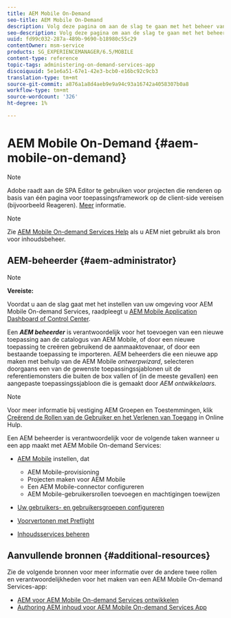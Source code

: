 ```yaml
---
title: AEM Mobile On-Demand
seo-title: AEM Mobile On-Demand
description: Volg deze pagina om aan de slag te gaan met het beheer van AEM mobiele On-Demand Services-app. Het verstrekt een overzicht van de rollen en de verantwoordelijkheden van een AEM beheerder voor de diensten op bestelling.
seo-description: Volg deze pagina om aan de slag te gaan met het beheer van AEM mobiele On-Demand Services-app. Het verstrekt een overzicht van de rollen en de verantwoordelijkheden van een AEM beheerder voor de diensten op bestelling.
uuid: fd99c032-287a-489b-9690-b18980c55c29
contentOwner: msm-service
products: SG_EXPERIENCEMANAGER/6.5/MOBILE
content-type: reference
topic-tags: administering-on-demand-services-app
discoiquuid: 5e1e6a51-67e1-42e3-bcb0-e16bc92c9cb3
translation-type: tm+mt
source-git-commit: a876a1a8d4aeb9e9a94c93a16742a4058307b0a8
workflow-type: tm+mt
source-wordcount: '326'
ht-degree: 1%

---
```



# AEM Mobile On-Demand {#aem-mobile-on-demand}

>[!NOTE]
>
>Adobe raadt aan de SPA Editor te gebruiken voor projecten die renderen op basis van één pagina voor toepassingsframework op de client-side vereisen (bijvoorbeeld Reageren). [Meer](/help/sites-developing/spa-overview.md) informatie.

>[!NOTE]
>
>Zie [AEM Mobile On-demand Services Help](https://helpx.adobe.com/digital-publishing-solution/topics.html) als u AEM niet gebruikt als bron voor inhoudsbeheer.

## AEM-beheerder {#aem-administrator}

>[!NOTE]
>
>**Vereiste:**
>
>Voordat u aan de slag gaat met het instellen van uw omgeving voor AEM Mobile On-demand Services, raadpleegt u [AEM Mobile Application Dashboard of Control Center](/help/mobile/mobile-apps-ondemand-application-dashboard.md).

Een ***AEM beheerder*** is verantwoordelijk voor het toevoegen van een nieuwe toepassing aan de catalogus van AEM Mobile, of door een nieuwe toepassing te creëren gebruikend de aanmaaktovenaar, of door een bestaande toepassing te importeren. AEM beheerders die een nieuwe app maken met behulp van de AEM Mobile *ontwerpwizard*, selecteren doorgaans een van de gewenste toepassingssjablonen uit de referentiemonsters die buiten de box vallen of (in de meeste gevallen) een aangepaste toepassingssjabloon die is gemaakt door *AEM ontwikkelaars.*

>[!NOTE]
>
>Voor meer informatie bij vestiging AEM Groepen en Toestemmingen, klik [Creërend de Rollen van de Gebruiker en het Verlenen van Toegang](https://helpx.adobe.com/digital-publishing-solution/help/account-admin-dps.html) in Online Hulp.

Een AEM beheerder is verantwoordelijk voor de volgende taken wanneer u een app maakt met AEM Mobile On-demand Services:

* [AEM Mobile](/help/mobile/aem-mobile-setup.md) instellen, dat

   * AEM Mobile-provisioning
   * Projecten maken voor AEM Mobile
   * Een AEM Mobile-connector configureren
   * AEM Mobile-gebruikersrollen toevoegen en machtigingen toewijzen

* [Uw gebruikers- en gebruikersgroepen configureren](/help/mobile/aem-mobile-configure-users.md)
* [Voorvertonen met Preflight](/help/mobile/aem-mobile-manage-ondemand-services.md)
* [Inhoudsservices beheren](/help/mobile/developing-content-services.md)

## Aanvullende bronnen {#additional-resources}

Zie de volgende bronnen voor meer informatie over de andere twee rollen en verantwoordelijkheden voor het maken van een AEM Mobile On-demand Services-app:

* [AEM voor AEM Mobile On-demand Services ontwikkelen](/help/mobile/aem-mobile-on-demand.md)
* [Authoring AEM inhoud voor AEM Mobile On-demand Services App](/help/mobile/mobile-apps-ondemand.md)
